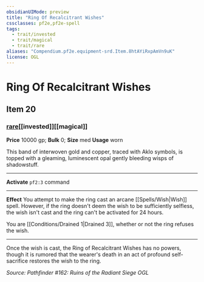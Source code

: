 ```yaml
---
obsidianUIMode: preview
title: "Ring Of Recalcitrant Wishes"
cssclasses: pf2e,pf2e-spell
tags:
  - trait/invested
  - trait/magical
  - trait/rare
aliases: "Compendium.pf2e.equipment-srd.Item.8htAYiRxpAmVn9uK"
license: OGL
---
```

# Ring Of Recalcitrant Wishes
## Item 20
### [rare](rare "Rare Rarity Trait")[[invested]][[magical]]


**Price** 10000 gp; 
**Bulk** 0; **Size** med
**Usage** worn

This band of interwoven gold and copper, traced with Aklo symbols, is topped with a gleaming, luminescent opal gently bleeding wisps of shadowstuff.

* * *

**Activate** `pf2:3` command

* * *

**Effect** You attempt to make the ring cast an arcane [[Spells/Wish|Wish]] spell. However, if the ring doesn't deem the wish to be sufficiently selfless, the wish isn't cast and the ring can't be activated for 24 hours.

You are [[Conditions/Drained 1|Drained 3]], whether or not the ring refuses the wish.

* * *

Once the wish is cast, the Ring of Recalcitrant Wishes has no powers, though it is rumored that the wearer's death in an act of profound self-sacrifice restores the wish to the ring.

*Source: Pathfinder #162: Ruins of the Radiant Siege*
*OGL*